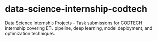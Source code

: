 # data-science-internship-codtech
Data Science Internship Projects – Task submissions for CODTECH internship covering ETL pipeline, deep learning, model deployment, and optimization techniques.
